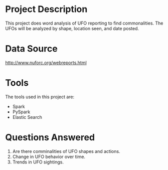 # Project Description
This project does word analysis of UFO reporting to find commonalities.  The UFOs will be analyzed by shape, location seen, and 
date posted.

# Data Source

http://www.nuforc.org/webreports.html


# Tools
The tools used in this project are:
* Spark
* PySpark
* Elastic Search


# Questions Answered
1. Are there comminalities of UFO shapes and actions.
2. Change in UFO behavior over time.
3. Trends in UFO sightings.
